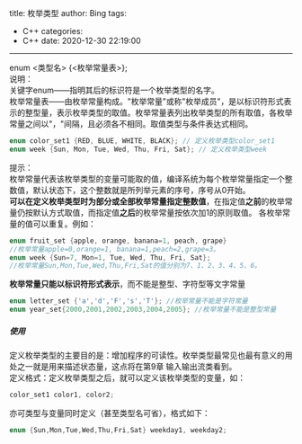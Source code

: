 title: 枚举类型
author: Bing
tags:
  - C++
categories:
  - C++
date: 2020-12-30 22:19:00
---
enum <类型名> {<枚举常量表>};  
说明：  
关键字enum——指明其后的标识符是一个枚举类型的名字。  
枚举常量表——由枚举常量构成。"枚举常量"或称"枚举成员"，是以标识符形式表示的整型量，表示枚举类型的取值。枚举常量表列出枚举类型的所有取值，各枚举常量之间以"，"间隔，且必须各不相同。取值类型与条件表达式相同。  

```c++
enum color_set1 {RED, BLUE, WHITE, BLACK}; // 定义枚举类型color_set1
enum week {Sun, Mon, Tue, Wed, Thu, Fri, Sat}; // 定义枚举类型week
```  
提示：  
枚举常量代表该枚举类型的变量可能取的值，编译系统为每个枚举常量指定一个整数值，默认状态下，这个整数就是所列举元素的序号，序号从0开始。   
**可以在定义枚举类型时为部分或全部枚举常量指定整数值**，在指定值**之前**的枚举常量仍按默认方式取值，而指定值**之后**的枚举常量按依次加1的原则取值。 各枚举常量的值可以重复。例如：  

```c++
enum fruit_set {apple, orange, banana=1, peach, grape}
//枚举常量apple=0,orange=1, banana=1,peach=2,grape=3。  
enum week {Sun=7, Mon=1, Tue, Wed, Thu, Fri, Sat};
//枚举常量Sun,Mon,Tue,Wed,Thu,Fri,Sat的值分别为7、1、2、3、4、5、6。
```

**枚举常量只能以标识符形式表示**，而不能是整型、字符型等文字常量  
```c++
enum letter_set {'a','d','F','s','T'}; //枚举常量不能是字符常量
enum year_set{2000,2001,2002,2003,2004,2005}; //枚举常量不能是整型常量  
```  
##### 使用  
定义枚举类型的主要目的是：增加程序的可读性。枚举类型最常见也最有意义的用处之一就是用来描述状态量，这点将在第9章 输入输出流类看到。  
定义格式：定义枚举类型之后，就可以定义该枚举类型的变量，如：  
```c++
color_set1 color1, color2;  
```
亦可类型与变量同时定义（甚至类型名可省），格式如下：  
```c++
enum {Sun,Mon,Tue,Wed,Thu,Fri,Sat} weekday1, weekday2;
```
